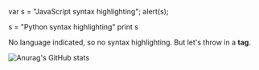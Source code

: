 
var s = "JavaScript syntax highlighting";
alert(s);

 

s = "Python syntax highlighting"
print s

 

No language indicated, so no syntax highlighting. 
But let's throw in a <b>tag</b>.

![Anurag's GitHub stats](https://github-readme-stats.vercel.app/api?username=victor-paravatti&show_icons=true&theme=tokyonight)
